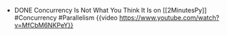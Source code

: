 - DONE Concurrency Is Not What You Think It Is on [[2MinutesPy]] #Concurrency #Parallelism
  {{video https://www.youtube.com/watch?v=MfCbM6NKPeY}}